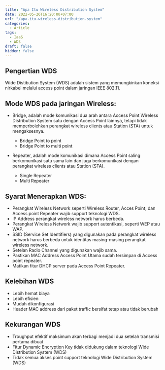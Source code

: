 ```yaml
---
title: "Apa Itu Wireless Distribution System"
date: 2022-05-26T16:20:00+07:00
url: "/apa-itu-wireless-distribution-system"
categories:
  - Article
tags:
  - IaaS
  - WDS
draft: false
hidden: false
---
```


## Pengertian WDS
Wide Distibution System (WDS) adalah sistem yang memungkinkan koneksi nirkabel melalui access point dalam jaringan IEEE 802.11. 

## Mode WDS pada jaringan Wireless: 
- Bridge, adalah mode komunikasi dua arah antara Access Point Wireless Distribution System satu dengan Access Point lainnya, tetapi tidak memperbolehkan perangkat wireless clients atau Station (STA) untuk mengaksesnya. 
	- Bridge Point to point
	- Bridge Point to multi point
 
- Repeater, adalah mode komunikasi dimana Access Point saling berkomunikasi satu sama lain dan juga berkomunikasi dengan perangkat wireless clients atau Station (STA). 
	- Single Repeater
	- Multi Repeater 

## Syarat Menerapkan WDS: 
- Perangkat Wireless Network seperti Wireless Router, Acces Point, dan Access point Repeater wajib support teknologi WDS. 
- IP Address perangkat wireless network harus berbeda. 
- Perangkat Wireless Network wajib support autentikasi, seperti WEP atau WAP. 
- SSID (Service Set Identifiers) yang digunakan pada perangkat wireless network harus berbeda untuk identitas masing-masing perangkat wireless network.
- Setelan Radio Channel yang digunakan wajib sama.
- Pastikan MAC Address Access Point Utama sudah tersimpan di Access point repeater. 
- Matikan fitur DHCP server pada Access Point Repeater.  

## Kelebihan WDS 
- Lebih hemat biaya
- Lebih efisien
- Mudah dikonfigurasi
- Header MAC address dari paket traffic bersifat tetap atau tidak berubah

## Kekurangan WDS
- Troughput efektif maksimum akan terbagi menjadi dua setelah transmisi pertama dibuat
- Fitur Dynamic Encryption Key tidak didukung dalam teknologi Wide Distribution System (WDS)
- Tidak semua akses point support teknologi Wide Distribution System (WDS)